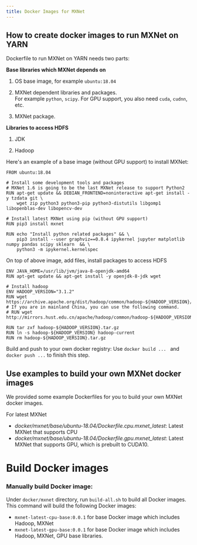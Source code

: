 ```yaml
---
title: Docker Images for MXNet
---
```


<!--
   Licensed to the Apache Software Foundation (ASF) under one or more
   contributor license agreements.  See the NOTICE file distributed with
   this work for additional information regarding copyright ownership.
   The ASF licenses this file to You under the Apache License, Version 2.0
   (the "License"); you may not use this file except in compliance with
   the License.  You may obtain a copy of the License at
   http://www.apache.org/licenses/LICENSE-2.0
   Unless required by applicable law or agreed to in writing, software
   distributed under the License is distributed on an "AS IS" BASIS,
   WITHOUT WARRANTIES OR CONDITIONS OF ANY KIND, either express or implied.
   See the License for the specific language governing permissions and
   limitations under the License.
-->

## How to create docker images to run MXNet on YARN

Dockerfile to run MXNet on YARN needs two parts:

**Base libraries which MXNet depends on**

1) OS base image, for example ```ubuntu:18.04```

2) MXNet dependent libraries and packages. \
   For example ```python```, ```scipy```. For GPU support, you also need ```cuda```, ```cudnn```, etc.

3) MXNet package.

**Libraries to access HDFS**

1) JDK

2) Hadoop

Here's an example of a base image (without GPU support) to install MXNet:
```shell
FROM ubuntu:18.04

# Install some development tools and packages
# MXNet 1.6 is going to be the last MXNet release to support Python2
RUN apt-get update && DEBIAN_FRONTEND=noninteractive apt-get install -y tzdata git \
    wget zip python3 python3-pip python3-distutils libgomp1 libopenblas-dev libopencv-dev

# Install latest MXNet using pip (without GPU support)
RUN pip3 install mxnet

RUN echo "Install python related packages" && \
    pip3 install --user graphviz==0.8.4 ipykernel jupyter matplotlib numpy pandas scipy sklearn  && \
    python3 -m ipykernel.kernelspec
```

On top of above image, add files, install packages to access HDFS
```shell
ENV JAVA_HOME=/usr/lib/jvm/java-8-openjdk-amd64
RUN apt-get update && apt-get install -y openjdk-8-jdk wget

# Install hadoop
ENV HADOOP_VERSION="3.1.2"
RUN wget https://archive.apache.org/dist/hadoop/common/hadoop-${HADOOP_VERSION}/hadoop-${HADOOP_VERSION}.tar.gz
# If you are in mainland China, you can use the following command.
# RUN wget http://mirrors.hust.edu.cn/apache/hadoop/common/hadoop-${HADOOP_VERSION}/hadoop-${HADOOP_VERSION}.tar.gz

RUN tar zxf hadoop-${HADOOP_VERSION}.tar.gz
RUN ln -s hadoop-${HADOOP_VERSION} hadoop-current
RUN rm hadoop-${HADOOP_VERSION}.tar.gz
```

Build and push to your own docker registry: Use ```docker build ... ``` and ```docker push ...``` to finish this step.

## Use examples to build your own MXNet docker images

We provided some example Dockerfiles for you to build your own MXNet docker images.

For latest MXNet

- *docker/mxnet/base/ubuntu-18.04/Dockerfile.cpu.mxnet_latest*: Latest MXNet that supports CPU
- *docker/mxnet/base/ubuntu-18.04/Dockerfile.gpu.mxnet_latest*: Latest MXNet that supports GPU, which is prebuilt to CUDA10.

# Build Docker images

### Manually build Docker image:

Under `docker/mxnet` directory, run `build-all.sh` to build all Docker images. This command will build the following Docker images:

- `mxnet-latest-cpu-base:0.0.1` for base Docker image which includes Hadoop, MXNet
- `mxnet-latest-gpu-base:0.0.1` for base Docker image which includes Hadoop, MXNet, GPU base libraries.
